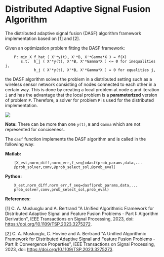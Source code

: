 # Distributed Adaptive Signal Fusion Algorithm
 The distributed adaptive signal fusion (DASF) algorithm framework implementation based on [1] and [2].

 Given an optimization problem fitting the DASF framework:

        P: min_X f_hat ( X'*y(t), X'*B, X'*Gamma*X ) = f(X)
           s.t.  h_j ( X'*y(t), X'*B, X'*Gamma*X ) <= 0 for inequalities j,
                 h_j ( X'*y(t), X'*B, X'*Gamma*X ) = 0 for equalities j,

the DASF algorithm solves the problem in a distributed setting such as a wireless sensor network consisting of nodes connected to each other in a certain way. This is done by creating a local problem at node `q` and iteration `i` and has the advantage that the local problem is a **parameterized** version of problem `P`. Therefore, a solver for problem `P` is used for the distributed implementation.

![](https://github.com/CemMusluoglu/DASF_toolbox/blob/main/dasf_gif.gif)

**Note:** There can be more than one `y(t)`, `B` and `Gamma` which are not represented for conciseness. 

The `dasf` function implements the DASF algorithm and is called in the following way:

**Matlab:**

        [X_est,norm_diff,norm_err,f_seq]=dasf(prob_params,data,...
        @prob_solver,conv,@prob_select_sol,@prob_eval)

**Python:**

        X_est,norm_diff,norm_err,f_seq=dasf(prob_params,data,...
        prob_solver,conv,prob_select_sol,prob_eval)

**References:**

[1] C. A. Musluoglu and A. Bertrand "A Unified Algorithmic Framework for Distributed Adaptive Signal and Feature Fusion Problems - Part I: Algorithm Derivation", IEEE Transactions on Signal Processing, 2023, doi: https://doi.org/10.1109/TSP.2023.3275272.

[2] C. A. Musluoglu, C. Hovine and A. Bertrand "A Unified Algorithmic Framework for Distributed Adaptive Signal and Feature Fusion Problems - Part II: Convergence Properties", IEEE Transactions on Signal Processing, 2023, doi: https://doi.org/10.1109/TSP.2023.3275273.